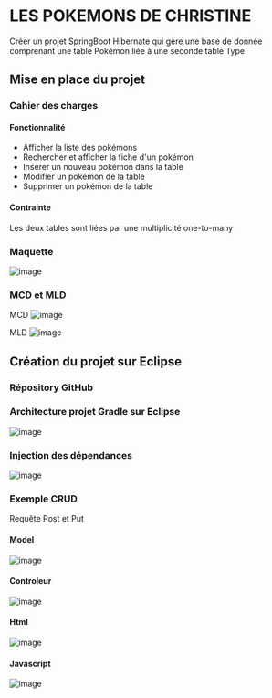 # LES POKEMONS DE CHRISTINE

Créer un projet SpringBoot Hibernate qui gère une base de donnée comprenant une table Pokémon liée à une seconde table Type

## Mise en place du projet

### Cahier des charges

#### Fonctionnalité

- Afficher la liste des pokémons
- Rechercher et afficher la fiche d'un pokémon
- Insérer un nouveau pokémon dans la table
- Modifier un pokémon de la table
- Supprimer un pokémon de la table

#### Contrainte

Les deux tables sont liées par une multiplicité one-to-many

### Maquette

![image](https://github.com/christinebelle/pokemon/blob/master/src/main/resources/static/image/maquettePok.png)

### MCD et MLD

MCD
![image](https://github.com/christinebelle/pokemon/blob/master/src/main/resources/static/image/mcdPok.png)

MLD
![image](https://github.com/christinebelle/pokemon/blob/master/src/main/resources/static/image/mldPok.png)

## Création du projet sur Eclipse

### Répository GitHub

### Architecture projet Gradle sur Eclipse

![image](https://github.com/christinebelle/pokemon/blob/master/src/main/resources/static/image/architecture.png)

### Injection des dépendances

![image](https://github.com/christinebelle/pokemon/blob/master/src/main/resources/static/image/dependances.png)

### Exemple CRUD

Requête Post et Put

#### Model
![image](https://github.com/christinebelle/pokemon/blob/master/src/main/resources/static/image/PostPutJava.png)

#### Controleur
![image](https://github.com/christinebelle/pokemon/blob/master/src/main/resources/static/image/PostPutcontroleur.png)

#### Html
![image](https://github.com/christinebelle/pokemon/blob/master/src/main/resources/static/image/PostPuthtml.png)

#### Javascript
![image](https://github.com/christinebelle/pokemon/blob/master/src/main/resources/static/image/PostPutJavascript.png)


